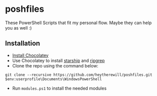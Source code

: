 # poshfiles
These PowerShell Scripts that fit my personal flow. Maybe they can help you as well :)

## Installation

- [Install Chocolatey](https://chocolatey.org/install)
- Use Chocolatey to install [starship](https://www.chocolatey.org/packages/starship) and [ripgrep](https://www.chocolatey.org/packages/ripgrep) 
- Clone the repo using the command below:
```
git clone --recursive https://github.com/heytherewill/poshfiles.git $env:userprofile\Documents\WindowsPowerShell
```
- Run `modules.ps1` to install the needed modules
